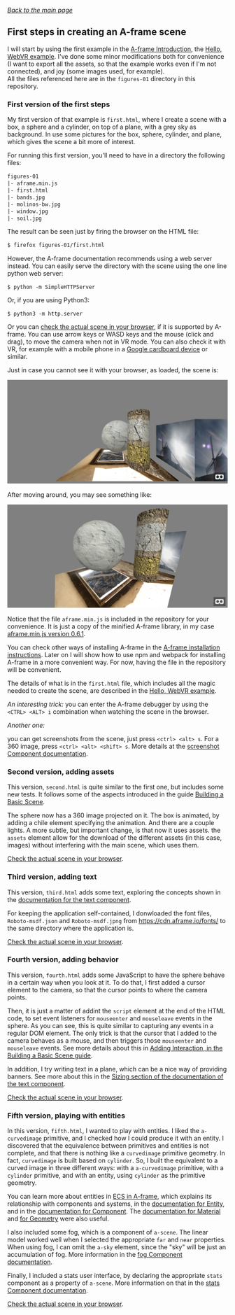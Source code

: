 
*[Back to the main page](../README.md)*

## First steps in creating an A-frame scene

I will start by using the first example in the
[A-frame Introduction](https://aframe.io/docs/0.6.0/introduction/),
the [Hello, WebVR example](https://aframe.io/docs/0.6.0/introduction/html-and-primitives.html#example).
I've done some minor modifications both for convenience
(I want to export all the assets,
so that the example works even if I'm not connected),
and joy (some images used, for example).  
All the files referenced here are in the `figures-01` directory
in this repository.

### First version of the first steps

My first version of that example is `first.html`,
where I create a scene with a box, a sphere and a cylinder,
on top of a plane, with a grey sky as background.
In use some pictures for the box, sphere, cylinder,
and plane,
which gives the scene a bit more of interest.

For running this first version,
you'll need to have in a directory the following files:

```
figures-01
|- aframe.min.js
|- first.html
|- bands.jpg
|- molinos-bw.jpg
|- window.jpg
|- soil.jpg
```

The result can be seen just by firing the browser on the HTML file:

```bash
$ firefox figures-01/first.html
```

However, the A-frame documentation recommends using a web server instead.
You can easily serve the directory with the scene using
the one line python web server:

```
$ python -m SimpleHTTPServer
```

Or, if you are using Python3:

```
$ python3 -m http.server
```


Or you can
[check the actual scene in your browser](first.html),
if it is supported by A-frame.
You can use arrow keys or WASD keys and the mouse
(click and drag),
to move the camera when not in VR mode.
You can also check it with VR,
for example with a mobile phone in a
[Google cardboard device](https://vr.google.com/cardboard/)
or similar.

Just in case you cannot see it with your browser,
as loaded, the scene is:

![First scene as loaded](../screenshots/01-first-1.png)

After moving around, you may see something like:

![First scene after moving around](../screenshots/01-first-2.png)

Notice that the file `aframe.min.js` is included in the repository
for your convenience.
It is just a copy of the minified A-frame library,
in my case
[aframe.min.js version 0.6.1](https://aframe.io/releases/0.6.1/aframe.min.js).

You can check other ways of installing A-frame in the
[A-frame installation instructions](https://aframe.io/docs/0.6.0/introduction/installation.html).
Later on I will show how to use npm and webpack for
installing A-frame in a more convenient way.
For now, having the file in the repository will be convenient.

The details of what is in the `first.html` file,
which includes all the magic needed to create the scene,
are described in the
[Hello, WebVR example](https://aframe.io/docs/0.6.0/introduction/html-and-primitives.html#example).

*An interesting trick:*
you can enter the A-frame debugger by using the
`<CTRL> <ALT> i` combination when watching the scene in the browser.

*Another one:*

you can get screenshots from the scene,
just press `<ctrl> <alt> s`.
For a 360 image,
press `<ctrl> <alt> <shift> s`.
More details at the
[screenshot Component documentation](https://aframe.io/docs/0.6.0/components/screenshot.html).


### Second version, adding assets

This version, `second.html` is quite similar to the first one,
but includes some new tests.
It follows some of the aspects introduced in the guide
[Building a Basic Scene](https://aframe.io/docs/0.6.0/guides/building-a-basic-scene.html).

The sphere now has a 360 image projected on it.
The box is animated, by adding a chile element specifying the animation.
And there are a couple lights.
A more subtle, but important change, is that now it uses assets.
the `assets` element allow for the download of the different assets
(in this case, images) without interfering with the main scene,
which uses them.

[Check the actual scene in your browser](second.html).

### Third version, adding text

This version, `third.html` adds some text,
exploring the concepts shown in the
[documentation for the text component](https://aframe.io/docs/0.6.0/components/text.html).

For keeping the application self-contained,
I donwloaded the font files,
`Roboto-msdf.json` and `Roboto-msdf.jpng`
from https://cdn.aframe.io/fonts/
to the same directory where the application is.

[Check the actual scene in your browser](third.html).

### Fourth version, adding behavior

This version, `fourth.html` adds some JavaScript to have the sphere
behave in a certain way when you look at it.
To do that, I first added a cursor element to the camera,
so that the cursor points to where the camera points.

Then, it is just a matter of addint the `script` element at
the end of the HTML code,
to set event listeners for `mouseenter` and `mouseleave`
events in the sphere.
As you can see, this is quite similar to capturing any events
in a regular DOM element.
The only trick is that the cursor that I added to the camera
behaves as a mouse,
and then triggers those `mouseenter` and `mouseleave` events.
See more details about this in
[Adding Interaction, in the Building a Basic Scene guide](https://aframe.io/docs/0.6.0/guides/building-a-basic-scene.html#adding-interaction).

In addition, I try writing text in a plane,
which can be a nice way of providing banners.
See more about this in the
[Sizing section of the documentation of the text component](https://aframe.io/docs/0.6.0/components/text.html#sizing).

[Check the actual scene in your browser](fourth.html).

### Fifth version, playing with entities

In this version, `fifth.html`, I wanted to play with entities.
I liked the `a-curvedimage` primitive,
and I checked how I could produce it with an entity.
I discovered that the equivalence between primitives and
entities is not complete,
and that there is nothing like a `curvedimage` primitive geometry.
In fact, `curvedimage` is built based on `cylinder`.
So, I built the equivalent to a curved image in three
different ways:
with a `a-curvedimage` primitive,
with a `cylinder` primitive,
and with an entity, using `cylinder` as the primitive geometry.

You can learn more about entities in
[ECS in A-frame](https://aframe.io/docs/0.6.0/introduction/entity-component-system.html),
which explains its relationship with components and systems,
in the [documentation for Entity](https://aframe.io/docs/0.6.0/core/entity.html),
and in the
[documentation for Component](https://aframe.io/docs/0.6.0/core/component.html).
The [documentation for Material](https://aframe.io/docs/0.6.0/components/material.html)
and
[for Geometry](https://aframe.io/docs/0.6.0/components/geometry.html)
were also useful.

I also included some fog, which is a component of `a-scene`.
The linear model worked well when I selected the appropriate
`far` and `near` properties.
When using fog, I can omit the `a-sky` element,
since the "sky" will be just an accumulation of fog.
More information in the
[fog Component documentation](https://aframe.io/docs/0.6.0/components/fog.html).

Finally, I included a stats user interface,
by declaring the appropriate `stats` component as a property of
`a-scene`.
More information on that in the
[stats Component documentation](https://aframe.io/docs/0.6.0/components/stats.html).

[Check the actual scene in your browser](fifth.html).

